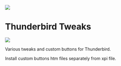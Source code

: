 <img src="https://github.com/srazzano/Images/blob/master/tbicon.png"/>

# Thunderbird Tweaks

<img src="https://github.com/srazzano/Images/blob/master/tweaks.png"/>

Various tweaks and custom buttons for Thunderbird.

Install custom buttons htm files separately from xpi file.

